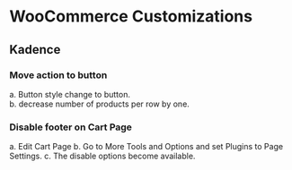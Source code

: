 # WooCommerce Customizations
## Kadence
### Move action to button
a. Button style change to button.<br/>
b. decrease number of products per row by one.

### Disable footer on Cart Page
a. Edit Cart Page
b. Go to More Tools and Options and set Plugins to Page Settings.
c. The disable options become available.
